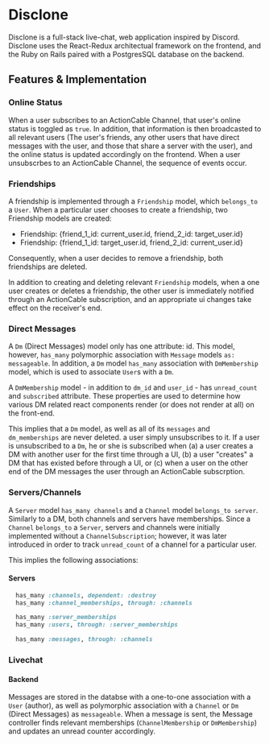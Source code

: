 # Disclone

Disclone is a full-stack live-chat, web application inspired by Discord. Disclone uses the React-Redux architectual framework on the frontend, and the Ruby on Rails paired with a PostgresSQL database on the backend.

## Features & Implementation

### Online Status

When a user subscribes to an ActionCable Channel, that user's online status is toggled as `true`. In addition, that information is then broadcasted to all relevant users (The user's friends, any other users that have direct messages with the user, and those that share a server with the user), and the online status is updated accordingly on the frontend. When a user unsubscrbes to an ActionCable Channel, the sequence of events occur.

### Friendships

A friendship is implemented through a `Friendship` model, which `belongs_to` a `User`. When a particular user chooses to create a friendship, two Friendship models are created:

* Friendship: {friend_1_id: current_user.id, friend_2_id: target_user.id}
* Friendship: {friend_1_id: target_user.id, friend_2_id: current_user.id}

Consequently, when a user decides to remove a friendship, both friendships are deleted.

In addition to creating and deleting relevant `Friendship` models, when a one user creates or deletes a friendship, the other user is immediately notified through an ActionCable subscription, and an appropriate ui changes take effect on the receiver's end. 

### Direct Messages

A `Dm` (Direct Messages) model only has one attribute: id. This model, however, `has_many` polymorphic association with `Message` models `as: messageable`. In addition, a `Dm` model `has_many` association with `DmMembership` model, which is used to associate `User`s with a `Dm`.

A `DmMembership` model - in addition to `dm_id` and `user_id` - has `unread_count` and `subscribed` attribute. These properties are used to determine how various DM related react components render (or does not render at all) on the front-end.

This implies that a `Dm` model, as well as all of its `messages` and `dm_memberships` are never deleted. a user simply unsubscribes to it. If a user is unsubscribed to a `Dm`, he or she is subscribed when (a) a user creates a DM with another user for the first time through a UI, (b) a user "creates" a DM that has existed before through a UI, or (c) when a user on the other end of the DM messages the user through an ActionCable subscrption.

### Servers/Channels

A `Server` model `has_many channels` and a `Channel` model `belongs_to server`. Similarly to a DM, both channels and servers have memberships. Since a `Channel` `belongs_to` a `Server`, servers and channels were initially implemented without a `ChannelSubscription`; however, it was later introduced in order to track `unread_count` of a channel for a particular user.

This implies the following associations:

#### Servers

``` ruby
  has_many :channels, dependent: :destroy
  has_many :channel_memberships, through: :channels

  has_many :server_memberships
  has_many :users, through: :server_memberships

  has_many :messages, through: :channels
 ```


### Livechat

#### Backend

Messages are stored in the databse with a one-to-one association with a `User` (author), as well as polymorphic association with a `Channel` or `Dm` (Direct Messages) as `messageable`. When a message is sent, the Message controller finds relevant memberships (`ChannelMembership` or `DmMembership`) and updates an unread counter accordingly.



